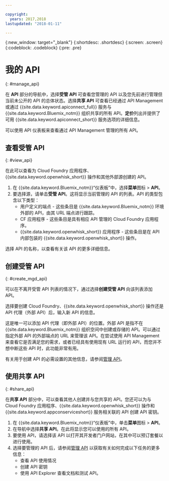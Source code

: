 ```yaml
---

copyright:
  years: 2017,2018
lastupdated: "2018-01-11"

---
```



{:new_window: target="_blank"}
{:shortdesc: .shortdesc}
{:screen: .screen}
{:codeblock: .codeblock}
{:pre: .pre}

# 我的 API
{: #manage_api}

在 **API** 部分的导航中，选择**受管 API** 可查看您管理的 API 以及您先前进行管理但当前未公开的 API 的总体状态。选择**共享 API** 可查看已经通过 API Management 或通过 {{site.data.keyword.apiconnect_full}} 服务与 {{site.data.keyword.Bluemix_notm}} 组织共享的所有 API。**定价**列出并提供了可用 {{site.data.keyword.apiconnect_short}} 服务选项的详细信息。

可以使用 API 仪表板来查看通过 API Management 管理的所有 API。 

## 查看受管 API
{: #view_api}

在此可以查看为 Cloud Foundry 应用程序、{{site.data.keyword.openwhisk_short}} 操作和其他外部源创建的 API。

1. 在 {{site.data.keyword.Bluemix_notm}}“仪表板”中，选择**菜单**图标 > **API**。
2. 要选择源，请单击**受管 API**。这将显示当前管理的 API 的列表。API 的类型包含以下类型：
    * 用户定义的端点 - 这些条目是 {{site.data.keyword.Bluemix_notm}} 环境外部的 API，由其 URL 端点进行跟踪。 
	* CF 应用程序 - 这些条目是具有相应 API 管理的 Cloud Foundry 应用程序。
    * {{site.data.keyword.openwhisk_short}} 应用程序 - 这些条目是在 API 内部包装的 {{site.data.keyword.openwhisk_short}} 操作。

选择 API 的名称，以查看有关该 API 的更多详细信息。

## 创建受管 API
{: #create_mgd_api}

可以在不离开受管 API 列表的情况下，通过选择**创建受管 API** 向该列表添加 API。

选择要创建 Cloud Foundry、{{site.data.keyword.openwhisk_short}} 操作还是 API 代理（外部 API）后，输入新 API 的信息。  

这是唯一可以添加 API 代理（即外部 API）的位置。外部 API 是指不在 {{site.data.keyword.Bluemix_notm}} 组织空间中创建或存储的 API。可以通过指定外部 API 的外部端点的 URL 来管理该 API。在尝试使用 API Management 来查看它是否满足您的需求，或者已经具有使用现有 URL 运行的 API，而您并不想中断这些 API 时，此功能非常有用。 

有关用于创建 API 的必需设置的其他信息，请参阅[管理 API](manage_apis.html)。

## 使用共享 API
{: #share_api}

在**共享 API** 部分中，可以查看其他人创建并与您共享的 API。您还可以为与 Cloud Foundry 应用程序、{{site.data.keyword.openwhisk_short}} 操作和 {{site.data.keyword.appconserviceshort}} 服务相关联的 API 创建 API 密钥。

1. 在 {{site.data.keyword.Bluemix_notm}}“仪表板”中，单击**菜单**图标 > **API**。
2. 在导航中选择**共享 API**。在此将显示您可以使用的所有 API。
3. 要使用 API，请选择该 API 以打开其开发者门户网站，在其中可以预订套餐以进行使用。 
4. 选择要管理的 API 后，请参阅[管理 API](manage_apis.html) 以获取有关如何完成以下任务的更多信息： 
    * 查看 API 使用情况
    * 创建 API 密钥
    * 使用 API Explorer 查看文档和测试 API。

